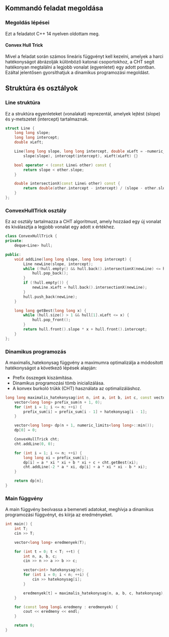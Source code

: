 ## Kommandó feladat megoldása

### Megoldás lépései

Ezt a feladatot C++ 14 nyelven oldottam meg. 

#### Convex Hull Trick

Mivel a feladat során számos lineáris függvényt kell kezelni, amelyek a harci hatékonyságot ábrázolják különböző katonai csoportokhoz, a CHT segít hatékonyan megtalálni a legjobb vonalat (egyenletet) egy adott pontban. Ezáltal jelentősen gyorsíthatjuk a dinamikus programozási megoldást.

## Struktúra és osztályok

### Line struktúra

Ez a struktúra egyenleteket (vonalakat) reprezentál, amelyek lejtést (slope) és y-metszetet (intercept) tartalmaznak.

```cpp
struct Line {
    long long slope;
    long long intercept;
    double xLeft;

    Line(long long slope, long long intercept, double xLeft = -numeric_limits<double>::infinity()) :
        slope(slope), intercept(intercept), xLeft(xLeft) {}

    bool operator < (const Line& other) const {
        return slope < other.slope;
    }

    double intersectionX(const Line& other) const {
        return double(other.intercept - intercept) / (slope - other.slope);
    }
};
```

### ConvexHullTrick osztály

Ez az osztály tartalmazza a CHT algoritmust, amely hozzáad egy új vonalat és kiválasztja a legjobb vonalat egy adott x értékhez.

```cpp
class ConvexHullTrick {
private:
    deque<Line> hull;

public:
    void addLine(long long slope, long long intercept) {
        Line newLine(slope, intercept);
        while (!hull.empty() && hull.back().intersectionX(newLine) <= hull.back().xLeft) {
            hull.pop_back();
        }
        if (!hull.empty()) {
            newLine.xLeft = hull.back().intersectionX(newLine);
        }
        hull.push_back(newLine);
    }

    long long getBest(long long x) {
        while (hull.size() > 1 && hull[1].xLeft <= x) {
            hull.pop_front();
        }
        return hull.front().slope * x + hull.front().intercept;
    }
};
```

### Dinamikus programozás

A maximalis_hatekonysag függvény a maximumra optimalizálja a módosított hatékonyságot a következő lépések alapján:

- Prefix összegek kiszámítása.
- Dinamikus programozási tömb inicializálása.
- A konvex burkoló trükk (CHT) használata az optimalizáláshoz.

```cpp
long long maximalis_hatekonysag(int n, int a, int b, int c, const vector<int>& hatekonysag) {
    vector<long long> prefix_sum(n + 1, 0);
    for (int i = 1; i <= n; ++i) {
        prefix_sum[i] = prefix_sum[i - 1] + hatekonysag[i - 1];
    }

    vector<long long> dp(n + 1, numeric_limits<long long>::min());
    dp[0] = 0;

    ConvexHullTrick cht;
    cht.addLine(0, 0);

    for (int i = 1; i <= n; ++i) {
        long long xi = prefix_sum[i];
        dp[i] = a * xi * xi + b * xi + c + cht.getBest(xi);
        cht.addLine(-2 * a * xi, dp[i] + a * xi * xi - b * xi);
    }

    return dp[n];
}
```

### Main függvény

A main függvény beolvassa a bemeneti adatokat, meghívja a dinamikus programozási függvényt, és kiírja az eredményeket.

```cpp
int main() {
    int T;
    cin >> T;

    vector<long long> eredmenyek(T);

    for (int t = 0; t < T; ++t) {
        int n, a, b, c;
        cin >> n >> a >> b >> c;

        vector<int> hatekonysag(n);
        for (int i = 0; i < n; ++i) {
            cin >> hatekonysag[i];
        }

        eredmenyek[t] = maximalis_hatekonysag(n, a, b, c, hatekonysag);
    }

    for (const long long& eredmeny : eredmenyek) {
        cout << eredmeny << endl;
    }

    return 0;
}
```

